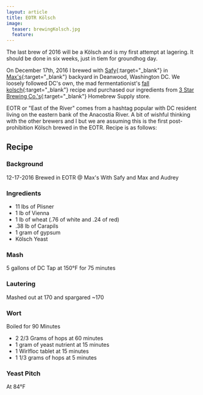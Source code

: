 ```yaml
---
layout: article
title: EOTR Kölsch
image:
  teaser: brewingKolsch.jpg
  feature:
---
```


The last brew of 2016 will be a Kölsch and is my first attempt at lagering.  It should be done in six weeks, just in tiem for groundhog day.

On December 17th, 2016 I brewed with [Safy](https://twitter.com/_cloudbuster){:target="_blank"} in [Max's](https://twitter.com/richmanmax?ref_src=twsrc%5Egoogle%7Ctwcamp%5Eserp%7Ctwgr%5Eauthor){:target="_blank"} backyard in Deanwood, Washington DC.  We loosely followed DC's own, the mad fermentationist's [fall kolsch](http://www.themadfermentationist.com/2010/09/fall-kolsch-recipe.html){:target="_blank"} recipe and  purchased our ingredients from [3 Star Brewing Co.'s](http://3starsbrewing.com/){:target="_blank"} Homebrew Supply store.

EOTR or "East of the River" comes from a hashtag popular with DC resident living on the eastern bank of the Anacostia River.  A bit of wishful thinking with the other brewers and I but we are assuming this is the first post-prohibition Kölsch brewed in the EOTR.  Recipe is as follows:

## Recipe

### Background
12-17-2016
Brewed in EOTR @ Max's
With Safy and Max and Audrey

### Ingredients
- 11 lbs of Plisner
- 1 lb of Vienna
- 1 lb of wheat (.76 of white and .24 of red)
- .38 lb of Carapils
- 1 gram of gypsum
- Kölsch Yeast

### Mash
5 gallons of DC Tap at 150°F for 75 minutes

### Lautering
Mashed out at 170 and spargared ~170

### Wort
Boiled for 90 Minutes
- 2 2/3 Grams of hops at 60 minutes
- 1 gram of yeast nutrient at 15 minutes
- 1 Wirlfloc tablet at 15 minutes
- 1 1/3 grams of hops at 5 minutes

### Yeast Pitch
At 84°F
